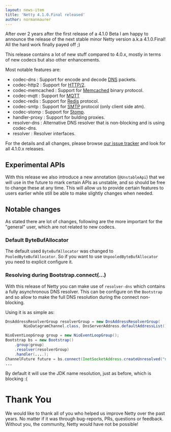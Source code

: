 ```yaml
---
layout: news-item
title: 'Netty 4.1.0.Final released'
author: normanmaurer
---
```


After over 2 years after the first release of a 4.1.0 Beta I am happy to announce the release of the next stable minor Netty version a.k.a 4.1.0.Final! All the hard work finally payed off ;)

This release contains a lot of new stuff compared to 4.0.x, mostly in terms of new codecs but also other enhancements.

Most notable features are:

 * codec-dns       : Support for encode and decode [DNS](https://www.ietf.org/rfc/rfc1035.txt) packets.
 * codec-http2     : Support for [HTTP/2](https://tools.ietf.org/html/rfc7540).
 * codec-memcached : Support for [Memcached](http://www.memcached.org) binary protocol.
 * codec-mqtt      : Support for [MQTT](http://docs.oasis-open.org/mqtt/mqtt/v3.1.1/os/mqtt-v3.1.1-os.html)
 * codec-redis     : Support for [Redis](http://redis.io/topics/protocol) protocol.
 * codec-smtp      : Support for [SMTP](https://www.ietf.org/rfc/rfc2821.txt) protocol (only client side atm).
 * codec-stomp     : Support for [Stomp](https://stomp.github.io/stomp-specification-1.2.html).
 * handler-proxy   : Support for bulding proxies.
 * resolver-dns    : Alternative DNS resolver that is non-blocking and is using codec-dns.
 * resolver        : Resolver interfaces.

 For the details and all changes, please browse [our issue tracker](https://github.com/netty/netty/issues) and look for all 4.1.0.x releases.

## Experimental APIs

With this release we also introduce a new annotation (`@UnstableApi`) that we will use in the future to mark certain APIs as unstable, and so should be free to change these at any time. This will allow us to provide certain features to users earlier while still be able to make slightly changes when needed.

## Notable changes

As stated there are lot of changes, following are the more important for the "general" user, which are not related to
new codecs.

### Default ByteBufAllocator

The default used `ByteBufAllocator` was changed to `PooledByteBufAllocator`. So if you want to use `UnpooledByteBufAllocator` you need to explicit configure it.

### Resolving during Bootstrap.connect(...)

With this release of Netty you can make use of `resolver-dns` which contains a fully asynchronous DNS resolver. This can be configure on the `Bootstrap` and so allow to make the full DNS resolution during the connect non-blocking.

Using it is as simple as:

```java
DnsAddressResolverGroup resolverGroup = new DnsAddressResolverGroup(
        NioDatagramChannel.class, DnsServerAddress.defaultAddressList());

NioEventLoopGroup group = new NioEventLoopGroup();
Bootstrap bs = new Bootstrap()
    .group(group)
    .resolver(resolverGroup)
    .handler(....);
ChannelFuture future = bs.connect(InetSocketAddress.createUnresolved("netty.io", 80));
...
```

By default it will use the JDK name resolution, just as before, which is blocking :(

# Thank You

We would like to thank all of you who helped us improve Netty over the past years. No matter if it was through bug-reports, PRs, questions or feedback. Without you, the community, Netty would have not be possible!

